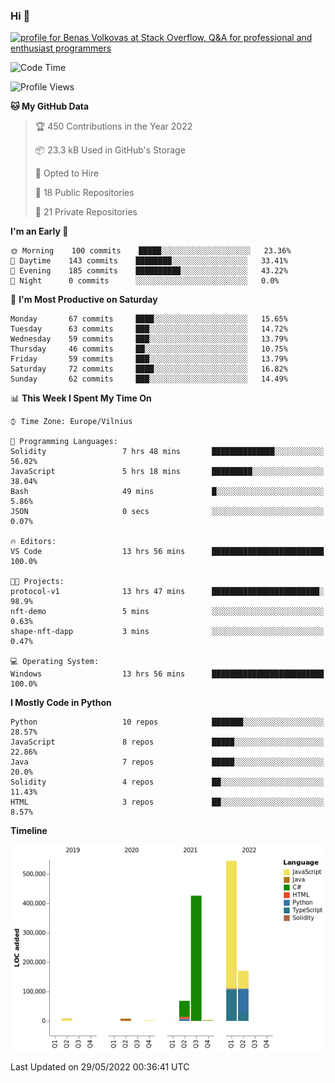### Hi 👋
<a href="https://stackoverflow.com/users/14954249/benas-volkovas"><img src="https://stackoverflow.com/users/flair/14954249.png?theme=dark" width="208" height="58" alt="profile for Benas Volkovas at Stack Overflow, Q&amp;A for professional and enthusiast programmers" title="profile for Benas Volkovas at Stack Overflow, Q&amp;A for professional and enthusiast programmers"></a>

<!--START_SECTION:waka-->
![Code Time](http://img.shields.io/badge/Code%20Time-715%20hrs%2038%20mins-blue)

![Profile Views](http://img.shields.io/badge/Profile%20Views-0-blue)

**🐱 My GitHub Data** 

> 🏆 450 Contributions in the Year 2022
 > 
> 📦 23.3 kB Used in GitHub's Storage 
 > 
> 💼 Opted to Hire
 > 
> 📜 18 Public Repositories 
 > 
> 🔑 21 Private Repositories  
 > 
**I'm an Early 🐤** 

```text
🌞 Morning    100 commits    █████░░░░░░░░░░░░░░░░░░░░   23.36% 
🌆 Daytime    143 commits    ████████░░░░░░░░░░░░░░░░░   33.41% 
🌃 Evening    185 commits    ██████████░░░░░░░░░░░░░░░   43.22% 
🌙 Night      0 commits      ░░░░░░░░░░░░░░░░░░░░░░░░░   0.0%

```
📅 **I'm Most Productive on Saturday** 

```text
Monday       67 commits     ████░░░░░░░░░░░░░░░░░░░░░   15.65% 
Tuesday      63 commits     ███░░░░░░░░░░░░░░░░░░░░░░   14.72% 
Wednesday    59 commits     ███░░░░░░░░░░░░░░░░░░░░░░   13.79% 
Thursday     46 commits     ██░░░░░░░░░░░░░░░░░░░░░░░   10.75% 
Friday       59 commits     ███░░░░░░░░░░░░░░░░░░░░░░   13.79% 
Saturday     72 commits     ████░░░░░░░░░░░░░░░░░░░░░   16.82% 
Sunday       62 commits     ███░░░░░░░░░░░░░░░░░░░░░░   14.49%

```


📊 **This Week I Spent My Time On** 

```text
⌚︎ Time Zone: Europe/Vilnius

💬 Programming Languages: 
Solidity                 7 hrs 48 mins       ██████████████░░░░░░░░░░░   56.02% 
JavaScript               5 hrs 18 mins       █████████░░░░░░░░░░░░░░░░   38.04% 
Bash                     49 mins             █░░░░░░░░░░░░░░░░░░░░░░░░   5.86% 
JSON                     0 secs              ░░░░░░░░░░░░░░░░░░░░░░░░░   0.07%

🔥 Editors: 
VS Code                  13 hrs 56 mins      █████████████████████████   100.0%

🐱‍💻 Projects: 
protocol-v1              13 hrs 47 mins      ████████████████████████░   98.9% 
nft-demo                 5 mins              ░░░░░░░░░░░░░░░░░░░░░░░░░   0.63% 
shape-nft-dapp           3 mins              ░░░░░░░░░░░░░░░░░░░░░░░░░   0.47%

💻 Operating System: 
Windows                  13 hrs 56 mins      █████████████████████████   100.0%

```

**I Mostly Code in Python** 

```text
Python                   10 repos            ███████░░░░░░░░░░░░░░░░░░   28.57% 
JavaScript               8 repos             █████░░░░░░░░░░░░░░░░░░░░   22.86% 
Java                     7 repos             █████░░░░░░░░░░░░░░░░░░░░   20.0% 
Solidity                 4 repos             ██░░░░░░░░░░░░░░░░░░░░░░░   11.43% 
HTML                     3 repos             ██░░░░░░░░░░░░░░░░░░░░░░░   8.57%

```


**Timeline**

![Chart not found](https://raw.githubusercontent.com/BenasVolkovas/BenasVolkovas/main/charts/bar_graph.png) 


 Last Updated on 29/05/2022 00:36:41 UTC
<!--END_SECTION:waka-->
